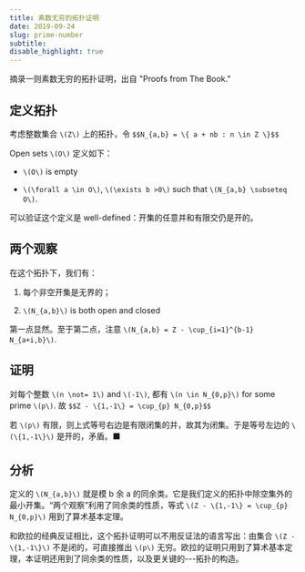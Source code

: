 ```yaml
---
title: 素数无穷的拓扑证明
date: 2019-09-24
slug: prime-number
subtitle: 
disable_highlight: true
---
```


摘录一则素数无穷的拓扑证明，出自 "Proofs from The Book."

## 定义拓扑

考虑整数集合 `\(Z\)` 上的拓扑，令 
`$$N_{a,b} = \{ a + nb : n \in Z \}$$`

Open sets `\(O\)` 定义如下：

- `\(O\)` is empty

- `\(\forall a \in O\)`, `\(\exists b >0\)` such that `\(N_{a,b} \subseteq O\)`. 

可以验证这个定义是 well-defined：开集的任意并和有限交仍是开的。

## 两个观察

在这个拓扑下，我们有：

1. 每个非空开集是无界的；

1. `\(N_{a,b}\)` is both open and closed

第一点显然。至于第二点，注意 `\(N_{a,b} = Z - \cup_{i=1}^{b-1} N_{a+i,b}\)`.

## 证明

对每个整数 `\(n \not= 1\)` and `\(-1\)`, 都有 `\(n \in N_{0,p}\)` for some prime `\(p\)`. 故
`$$Z - \{1,-1\} = \cup_{p} N_{0,p}$$`

若 `\(p\)` 有限，则上式等号右边是有限闭集的并，故其为闭集。于是等号左边的 `\(\{1,-1\}\)` 是开的，矛盾。⬛

## 分析

定义的 `\(N_{a,b}\)` 就是模 b 余 a 的同余类。它是我们定义的拓扑中除空集外的最小开集。“两个观察”利用了同余类的性质，等式 `\(Z - \{1,-1\} = \cup_{p} N_{0,p}\)` 用到了算术基本定理。

和欧拉的经典反证相比，这个拓扑证明可以不用反证法的语言写出：由集合 `\(Z - \{1,-1\}\)` 不是闭的，可直接推出 `\(p\)` 无穷。欧拉的证明只用到了算术基本定理，本证明还用到了同余类的性质，以及更关键的---拓扑的构造。



